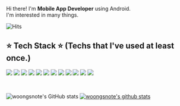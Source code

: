 
Hi there! I'm **Mobile App Developer** using Android.
<br/>
I'm interested in many things.

![Hits](https://hits.seeyoufarm.com/api/count/incr/badge.svg?url=https%3A%2F%2Fgithub.com%2Fwoongsnote&count_bg=%233DC83D&title_bg=%232261EB&icon=android.svg&icon_color=%23E7E7E7&title=hits&edge_flat=false)
  
## ⭐ Tech Stack ⭐ (Techs that I've used at least once.) 

<p>
  <img src="https://img.shields.io/badge/Android-3DDC84?style=for-the-badge&logo=Android&logoColor=white"/>
  <img src="https://img.shields.io/badge/KOTLIN-000000?style=for-the-badge&logo=kotlin&logoColor=white"> 
  <img src="https://img.shields.io/badge/JAVA-007396?style=for-the-badge&logo=java&logoColor=white">
  
  <img src="https://img.shields.io/badge/html-E34F26?style=for-the-badge&logo=html5&logoColor=white"> 
  <img src="https://img.shields.io/badge/css-1572B6?style=for-the-badge&logo=css3&logoColor=white"> 
  <img src="https://img.shields.io/badge/JavaScript-F7DF1E?style=for-the-badge&logo=JavaScript&logoColor=white"/> 
    <img src="https://img.shields.io/badge/bootstrap-7952B3?style=for-the-badge&logo=bootstrap&logoColor=white">
  <img src="https://img.shields.io/badge/jquery-0769AD?style=for-the-badge&logo=jquery&logoColor=white">
  <img src="https://img.shields.io/badge/react-61DAFB?style=for-the-badge&logo=react&logoColor=black">
  
  <img src="https://img.shields.io/badge/MongoDB-47A248?style=for-the-badge&logo=MongoDB&logoColor=white"/> 
  <img src="https://img.shields.io/badge/Amazon AWS-232F3E?style=for-the-badge&logo=Amazon%20AWS&logoColor=white"/>
  <img src="https://img.shields.io/badge/github-181717?style=for-the-badge&logo=github&logoColor=white"> 

</p>
<br/>

![woongsnote's GitHub stats](https://github-readme-stats.vercel.app/api?username=woongsnote&show_icons=true&theme=default)
[![woongsnote's github stats](https://github-readme-stats.vercel.app/api/top-langs/?username=woongsnote&hide=typescript&show_icons=true&hide_border=true&title_color=004386&icon_color=004386&layout=compact)](https://github.com/woongsnote)

